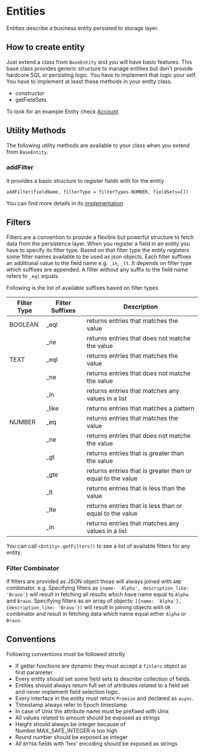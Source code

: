 # Entities

Entities describe a business entity persisted to storage layer.

## How to create entity

Just extend a class from `BaseEntity` and you will have basic features. This base class provides generic structure to manage entities but don't provide hardcore SQL or persisting logic. You have to implement that logic your self. You have to implement at least these methods in your entity class.

* constructor
* getFieldSets

To look for an example Entity check [Account](./entities/account.js)

## Utility Methods

The following utility methods are available to your class when you extend from `BaseEntity`.

### addFilter

It provides a basic structure to register fields with for the entity

```
addFilter(fieldName, filterType = filterTypes.NUMBER, fieldSets=[])
```

You can find more details in its [implementation](./entities/base_entity.js#L63)

## Filters

Filters are a convention to provide a flexible but powerful structure to fetch data from the persistence layer. When you register a field in an entity you have to specify its filter type. Based on that filter type the entity registers some filter names available to be used as json objects. Each filter suffixes an additional value to the field name e.g. `_in`, `_lt`. It depends on filter type which suffixes are appended. A filter without any suffix to the field name refers to `_eql` equals.

Following is the list of available suffixes based on filter types

| Filter Type | Filter Suffixes | Description                                                |
| ----------- | --------------- | ---------------------------------------------------------- |
| BOOLEAN     | \_eql           | returns entries that matches the value                     |
|             | \_ne            | returns entries that does not matche the value             |
| TEXT        | \_eql           | returns entries that matches the value                     |
|             | \_ne            | returns entries that does not matche the value             |
|             | \_in            | returns entries that matches any values in a list          |
|             | \_like          | returns entries that matches a pattern                     |
| NUMBER      | \_eq            | returns entries that matches the value                     |
|             | \_ne            | returns entries that does not matche the value             |
|             | \_gt            | returns entries that is greater than the value             |
|             | \_gte           | returns entries that is greater then or equal to the value |
|             | \_lt            | returns entries that is less than the value                |
|             | \_lte           | returns entries that is less than or equal to the value    |
|             | \_in            | returns entries that matches any values in a list          |

You can call `<Entity>.getFilters()` to see a list of available filters for any entity.

### Filter Combinator

If filters are provided as JSON object those will always joined with `AND` combinator. e.g. Specifying filters as `{name: 'Alpha', description_like: 'Bravo'}` will result in fetching all results which have name equal to `Alpha` and `Bravo`. Specifying filters as an array of objects: `[{name: 'Alpha'}, {description_like: 'Bravo'}]` will result in joining objects with `OR` combinator and result in fetching data which name equal either `Alpha` or `Bravo`.

## Conventions

Following conventions must be followed strictly

* If getter functions are dynamic they must accept a `fitlers` object as first parameter.
* Every entity should set some field sets to describe collection of fields.
* Entities should always return full set of attributes related to a field set and never implement field selection logic.
* Every interface in the entity must return `Promise` and declared as `async`.
* Timestamp always refer to Epoch timestamp
* In case of Unix the attribute name must be prefixed with Unix
* All values related to amount should be exposed as strings
* Height should always be integer because of Number.MAX_SAFE_INTEGER is too high
* Round number should be exposed as integer
* All `BYTEA` fields with 'hex' encoding should be exposed as strings
